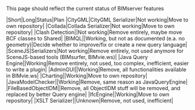 This page should reflect the current status of BIMserver features

|Short|Long|Status|Plan
|CityGML|CityGML Serializer|Not working|Move to own repository|
|Collada|Collada Serializer|Not working|Move to own repository|
|Clash Detection||Not working|Remove entirely, maybe move BCF classes to Shared|
|BIMQL||Working, but not as documented (e.a. no geometry)|Decide whether to improve/fix or create a new query language|
|SceneJS|Serializers|Not working|Remove entirely, not used anymore for SceneJS-based tools (BIMsurfer, BIMvie.ws)|
|Java Query Engine||Working|Remove entirely, not used, too complex, inefficient, easier to write a plugin|
|AdminGUI||Working|Remove, all functionalities available in BIMvie.ws|
|Charting||Working|Move to own repository|
|JavaModelChecker||Working|Remove, same reason as JavaQueryEngine|
|FileBasedObjectIDM||Remove, all ObjectIDM stuff will be removed, and replaced by better Query engine|
|IfcEngine||Working|Move to own repository|
|XSLT Serializer||Unknown|Remove, not used, inefficient|